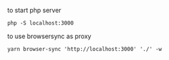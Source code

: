 to start php server

```
php -S localhost:3000
```

to use browsersync as proxy

```
yarn browser-sync 'http://localhost:3000' './' -w
```
